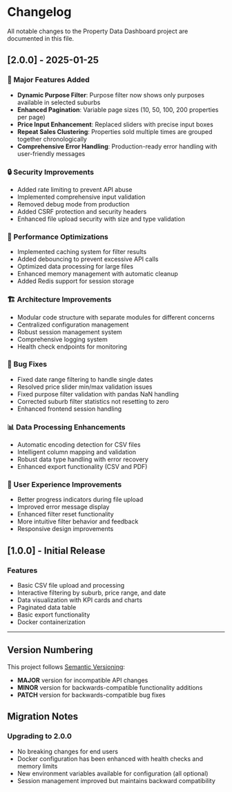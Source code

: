 # Changelog

All notable changes to the Property Data Dashboard project are documented in this file.

## [2.0.0] - 2025-01-25

### 🚀 Major Features Added
- **Dynamic Purpose Filter**: Purpose filter now shows only purposes available in selected suburbs
- **Enhanced Pagination**: Variable page sizes (10, 50, 100, 200 properties per page)
- **Price Input Enhancement**: Replaced sliders with precise input boxes
- **Repeat Sales Clustering**: Properties sold multiple times are grouped together chronologically
- **Comprehensive Error Handling**: Production-ready error handling with user-friendly messages

### 🔒 Security Improvements
- Added rate limiting to prevent API abuse
- Implemented comprehensive input validation
- Removed debug mode from production
- Added CSRF protection and security headers
- Enhanced file upload security with size and type validation

### 🚀 Performance Optimizations
- Implemented caching system for filter results
- Added debouncing to prevent excessive API calls
- Optimized data processing for large files
- Enhanced memory management with automatic cleanup
- Added Redis support for session storage

### 🏗️ Architecture Improvements
- Modular code structure with separate modules for different concerns
- Centralized configuration management
- Robust session management system
- Comprehensive logging system
- Health check endpoints for monitoring

### 🐛 Bug Fixes
- Fixed date range filtering to handle single dates
- Resolved price slider min/max validation issues
- Fixed purpose filter validation with pandas NaN handling
- Corrected suburb filter statistics not resetting to zero
- Enhanced frontend session handling

### 📊 Data Processing Enhancements
- Automatic encoding detection for CSV files
- Intelligent column mapping and validation
- Robust data type handling with error recovery
- Enhanced export functionality (CSV and PDF)

### 🎨 User Experience Improvements
- Better progress indicators during file upload
- Improved error message display
- Enhanced filter reset functionality
- More intuitive filter behavior and feedback
- Responsive design improvements

## [1.0.0] - Initial Release

### Features
- Basic CSV file upload and processing
- Interactive filtering by suburb, price range, and date
- Data visualization with KPI cards and charts
- Paginated data table
- Basic export functionality
- Docker containerization

---

## Version Numbering

This project follows [Semantic Versioning](https://semver.org/):
- **MAJOR** version for incompatible API changes
- **MINOR** version for backwards-compatible functionality additions
- **PATCH** version for backwards-compatible bug fixes

## Migration Notes

### Upgrading to 2.0.0
- No breaking changes for end users
- Docker configuration has been enhanced with health checks and memory limits
- New environment variables available for configuration (all optional)
- Session management improved but maintains backward compatibility